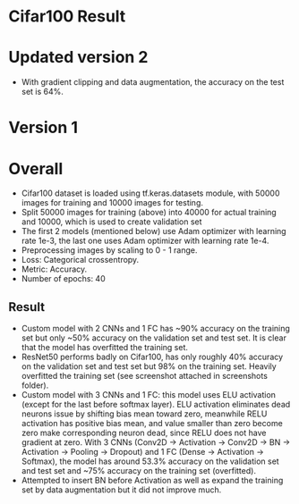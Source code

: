 # Cifar100 Result

# Updated version 2

- With gradient clipping and data augmentation, the accuracy on the test set is 64%.

# Version 1

# Overall

- Cifar100 dataset is loaded using tf.keras.datasets module, with 50000 images for training and 10000 images for testing.
- Split 50000 images for training (above) into 40000 for actual training and 10000, which is used to create validation set
- The first 2 models (mentioned below) use Adam optimizer with learning rate 1e-3, the last one uses Adam optimizer with learning rate 1e-4.
- Preprocessing images by scaling to 0 - 1 range.
- Loss: Categorical crossentropy.
- Metric: Accuracy.
- Number of epochs: 40

## Result

- Custom model with 2 CNNs and 1 FC has ~90% accuracy on the training set but only ~50% accuracy on the validation set and test set. It is clear that the model has overfitted the training set.
- ResNet50 performs badly on Cifar100, has only roughly 40% accuracy on the validation set and test set but 98% on the training set. Heavily overfitted the training set (see screenshot attached in screenshots folder).
- Custom model with 3 CNNs and 1 FC: this model uses ELU activation (except for the last before softmax layer). ELU activation eliminates dead neurons issue by shifting bias mean toward zero, meanwhile RELU activation has positive bias mean, and value smaller than zero become zero make corresponding neuron dead, since RELU does not have gradient at zero. With 3 CNNs (Conv2D -> Activation -> Conv2D -> BN -> Activation -> Pooling -> Dropout) and 1 FC (Dense -> Activation -> Softmax), the model has around 53.3% accuracy on the validation set and test set and ~75% accuracy on the training set (overfitted).
- Attempted to insert BN before Activation as well as expand the training set by data augmentation but it did not improve much.
